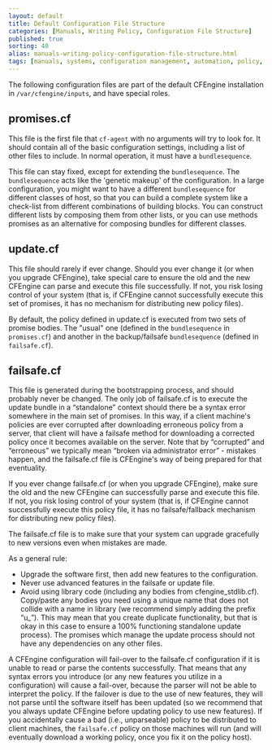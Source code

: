 ```yaml
---
layout: default
title: Default Configuration File Structure
categories: [Manuals, Writing Policy, Configuration File Structure]
published: true
sorting: 40
alias: manuals-writing-policy-configuration-file-structure.html
tags: [manuals, systems, configuration management, automation, policy, failsafe, update, file system]
---
```


<!---
**TODO: include some extracts, or link to github**
**TODO: Documentation for default policy layout/structure including 
cf_promises_validated and update mechanism**
-->

The following configuration files are part of the default CFEngine 
installation in `/var/cfengine/inputs`, and have special roles.

## promises.cf

This file is the first file that `cf-agent` with no arguments will try to look 
for. It should contain all of the basic configuration settings, including a 
list of other files to include. In normal operation, it must have a 
`bundlesequence`.

This file can stay fixed, except for extending the `bundlesequence`. The 
`bundlesequence` acts like the 'genetic makeup' of the configuration. In a 
large configuration, you might want to have a different `bundlesequence` for 
different classes of host, so that you can build a complete system like a 
check-list from different combinations of building blocks. You can construct 
different lists by composing them from other lists, or you can use methods 
promises as an alternative for composing bundles for different classes.

## update.cf

This file should rarely if ever change. Should you ever change it (or when you 
upgrade CFEngine), take special care to ensure the old and the new CFEngine 
can parse and execute this file successfully. If not, you risk losing control 
of your system (that is, if CFEngine cannot successfully execute this set of 
promises, it has no mechanism for distributing new policy files).

By default, the policy defined in update.cf is executed from two sets of 
promise bodies. The "usual" one (defined in the `bundlesequence` in 
`promises.cf`) and another in the backup/failsafe `bundlesequence` (defined in 
`failsafe.cf`).

## failsafe.cf

This file is generated during the bootstrapping process, and should probably 
never be changed. The only job of failsafe.cf is to execute the update bundle 
in a “standalone” context should there be a syntax error somewhere in the main 
set of promises. In this way, if a client machine's policies are ever 
corrupted after downloading erroneous policy from a server, that client will 
have a failsafe method for downloading a corrected policy once it becomes 
available on the server. Note that by “corrupted” and “erroneous” we typically 
mean “broken via administrator error” - mistakes happen, and the failsafe.cf 
file is CFEngine's way of being prepared for that eventuality.

If you ever change failsafe.cf (or when you upgrade CFEngine), make sure the 
old and the new CFEngine can successfully parse and execute this file. If not, 
you risk losing control of your system (that is, if CFEngine cannot 
successfully execute this policy file, it has no failsafe/fallback mechanism 
for distributing new policy files).

The failsafe.cf file is to make sure that your system can upgrade gracefully 
to new versions even when mistakes are made.


As a general rule:

* Upgrade the software first, then add new features to the configuration.
* Never use advanced features in the failsafe or update file.
* Avoid using library code (including any bodies from cfengine_stdlib.cf). 
Copy/paste any bodies you need using a unique name that does not collide with 
a name in library (we recommend simply adding the prefix “u_”). This may mean 
that you create duplicate functionality, but that is okay in this case to 
ensure a 100% functioning standalone update process). The promises which 
manage the update process should not have any dependencies on any other files.

A CFEngine configuration will fail-over to the failsafe.cf configuration if it 
is unable to read or parse the contents successfully. That means that any 
syntax errors you introduce (or any new features you utilize in a 
configuration) will cause a fail-over, because the parser will not be able to 
interpret the policy. If the failover is due to the use of new features, they 
will not parse until the software itself has been updated (so we recommend 
that you always update CFEngine before updating policy to use new features). 
If you accidentally cause a bad (i.e., unparseable) policy to be distributed 
to client machines, the `failsafe.cf` policy on those machines will run (and 
will eventually download a working policy, once you fix it on the policy 
host).


